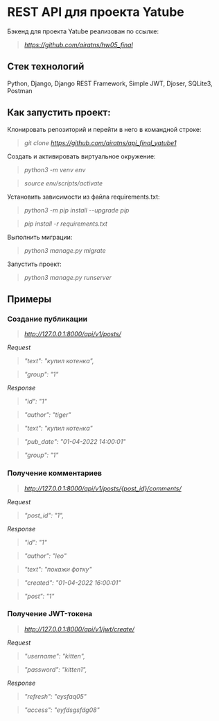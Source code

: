 # REST API для проекта Yatube

Бэкенд для проекта Yatube реализован по ссылке:

>*https://github.com/airatns/hw05_final*

## **Стек технологий**

Python, Django, Django REST Framework, Simple JWT, Djoser, SQLite3, Postman

## **Как запустить проект:**

Клонировать репозиторий и перейти в него в командной строке:

>*git clone https://github.com/airatns/api_final_yatube1*

Cоздать и активировать виртуальное окружение:

>*python3 -m venv env*

>*source env/scripts/activate*

Установить зависимости из файла requirements.txt:

>*python3 -m pip install --upgrade pip*

>*pip install -r requirements.txt*

Выполнить миграции:

>*python3 manage.py migrate*

Запустить проект:

>*python3 manage.py runserver*


## **Примеры**

### **Создание публикации**

>*http://127.0.0.1:8000/api/v1/posts/*

*Request*

>*"text": "купил котенка",*

>*"group": "1"*

*Response*

>*"id": "1"*

>*"author": "tiger"*

>*"text": "купил котенка"*

>*"pub_date": "01-04-2022 14:00:01"*

>*"group": "1"*

### **Получение комментариев**

>*http://127.0.0.1:8000/api/v1/posts/{post_id}/comments/*

*Request*

>*"post_id": "1",*

*Response*

>*"id": "1"*

>*"author": "leo"*

>*"text": "покажи фотку"*

>*"created": "01-04-2022 16:00:01"*

>*"post": "1"*

### **Получение JWT-токена**

>*http://127.0.0.1:8000/api/v1/jwt/create/*

*Request*

>*"username": "kitten",*

>*"password": "kitten1",*

*Response*

>*"refresh": "eysfaq05"*

>*"access": "eyfdsgsfdg08"*
